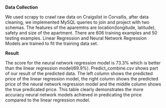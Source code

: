 **Data Collection**

We used scrapy to crawl raw data on Craigslist in Corvallis, after data cleaning, we implemented MySQL queries to join and project with two schemas. The features of the aparemtns are location(longitude, latitude), safety and size of the apartment. 
There are 606 training examples and 50 testing examples.
Linear Regression and Neural Network Regression Models are trained to fit the training data set. 

**Result**

The score for the neural network regression model is 73.3% which is better than the linear regression model(69.9%). Predict_combine.csv shows part of our result of the predicted data. The left column shows the predicted price of the linear regression model, the right column shows the predicted price of the neural network regression model and the middle column shows the true predicated price. This table clearly demonstrates the more accuracy neural network models achieved in predicating the price compared to the linear regression model.